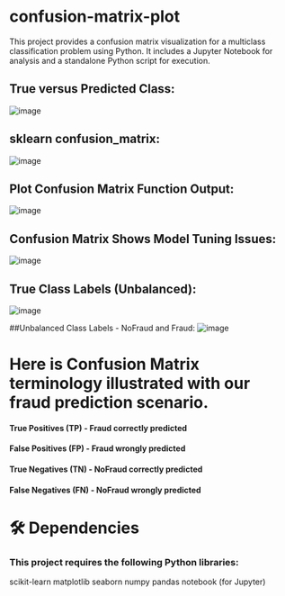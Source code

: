 # confusion-matrix-plot

This project provides a confusion matrix visualization for a multiclass classification problem using Python. It includes a Jupyter Notebook for analysis and a standalone Python script for execution.

 ## True versus Predicted Class:
![image](https://github.com/user-attachments/assets/d15a63a8-fc18-43a5-a1b0-ca2ff1fd3802)

## sklearn confusion_matrix:
![image](https://github.com/user-attachments/assets/fff7c8c8-75f2-4da8-af94-bddc244b00fc)

## Plot Confusion Matrix Function Output:
![image](https://github.com/user-attachments/assets/47f6e299-a4b4-485a-917f-ef2081761294)

## Confusion Matrix Shows Model Tuning Issues:
![image](https://github.com/user-attachments/assets/bf8219ad-d404-4987-9eae-29a5ee046476)

## True Class Labels (Unbalanced):
![image](https://github.com/user-attachments/assets/61fd5de5-8d06-4a40-85ff-5e5a16148562)

##Unbalanced Class Labels - NoFraud and Fraud:
![image](https://github.com/user-attachments/assets/651759a9-86ec-4aeb-bd88-5eaf6745ea07)

# Here is Confusion Matrix terminology illustrated with our fraud prediction scenario.
#### True Positives (TP) - Fraud correctly predicted
#### False Positives (FP) - Fraud wrongly predicted
#### True Negatives (TN) - NoFraud correctly predicted
#### False Negatives (FN) - NoFraud wrongly predicted

# 🛠️ Dependencies
### This project requires the following Python libraries:

scikit-learn
matplotlib
seaborn
numpy
pandas
notebook (for Jupyter)





